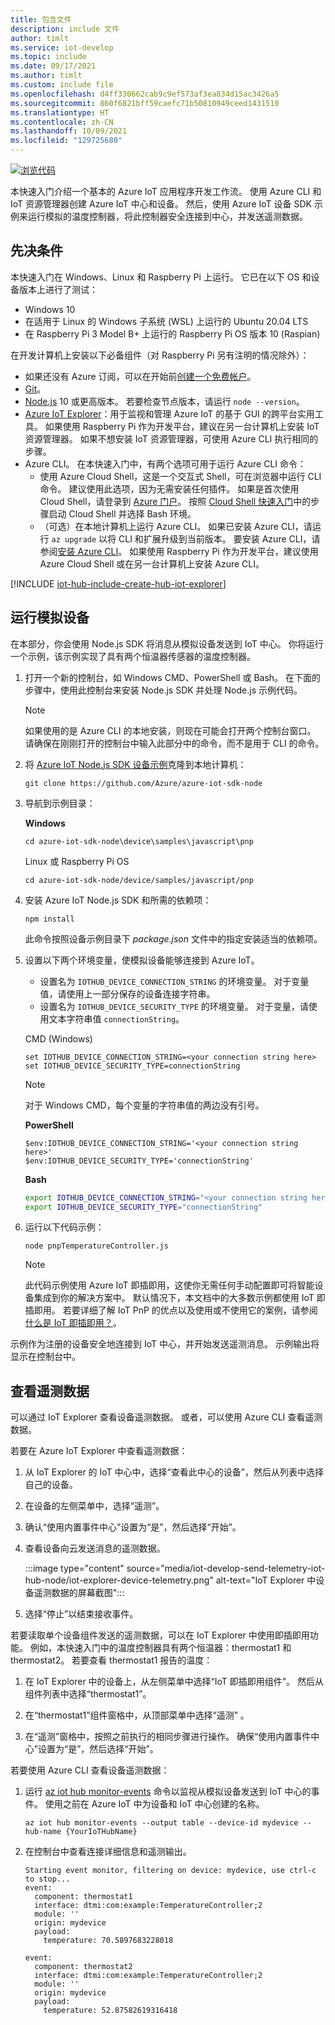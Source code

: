 ```yaml
---
title: 包含文件
description: include 文件
author: timlt
ms.service: iot-develop
ms.topic: include
ms.date: 09/17/2021
ms.author: timlt
ms.custom: include file
ms.openlocfilehash: d4ff330662cab9c9ef573af3ea834d15ac3426a5
ms.sourcegitcommit: 860f6821bff59caefc71b50810949ceed1431510
ms.translationtype: HT
ms.contentlocale: zh-CN
ms.lasthandoff: 10/09/2021
ms.locfileid: "129725680"
---
```

[![浏览代码](../articles/iot-develop/media/common/browse-code.svg)](https://github.com/Azure/azure-iot-sdk-node/tree/master/device/samples/javascript/pnp)

本快速入门介绍一个基本的 Azure IoT 应用程序开发工作流。 使用 Azure CLI 和 IoT 资源管理器创建 Azure IoT 中心和设备。 然后，使用 Azure IoT 设备 SDK 示例来运行模拟的温度控制器，将此控制器安全连接到中心，并发送遥测数据。

## <a name="prerequisites"></a>先决条件
本快速入门在 Windows、Linux 和 Raspberry Pi 上运行。 它已在以下 OS 和设备版本上进行了测试：

- Windows 10
- 在适用于 Linux 的 Windows 子系统 (WSL) 上运行的 Ubuntu 20.04 LTS
- 在 Raspberry Pi 3 Model B+ 上运行的 Raspberry Pi OS 版本 10 (Raspian)

在开发计算机上安装以下必备组件（对 Raspberry Pi 另有注明的情况除外）：

- 如果还没有 Azure 订阅，可以在开始前[创建一个免费帐户](https://azure.microsoft.com/free/?WT.mc_id=A261C142F)。
- [Git](https://git-scm.com/downloads)。
- [Node.js](https://nodejs.org) 10 或更高版本。 若要检查节点版本，请运行 `node --version`。
- [Azure IoT Explorer](https://github.com/Azure/azure-iot-explorer/releases)：用于监视和管理 Azure IoT 的基于 GUI 的跨平台实用工具。 如果使用 Raspberry Pi 作为开发平台，建议在另一台计算机上安装 IoT 资源管理器。 如果不想安装 IoT 资源管理器，可使用 Azure CLI 执行相同的步骤。 
- Azure CLI。 在本快速入门中，有两个选项可用于运行 Azure CLI 命令：
    - 使用 Azure Cloud Shell，这是一个交互式 Shell，可在浏览器中运行 CLI 命令。 建议使用此选项，因为无需安装任何插件。 如果是首次使用 Cloud Shell，请登录到 [Azure 门户](https://portal.azure.com)。 按照 [Cloud Shell 快速入门](../articles/cloud-shell/quickstart.md)中的步骤启动 Cloud Shell 并选择 Bash 环境。
    - （可选）在本地计算机上运行 Azure CLI。 如果已安装 Azure CLI，请运行 `az upgrade` 以将 CLI 和扩展升级到当前版本。 要安装 Azure CLI，请参阅[安装 Azure CLI]( /cli/azure/install-azure-cli)。 如果使用 Raspberry Pi 作为开发平台，建议使用 Azure Cloud Shell 或在另一台计算机上安装 Azure CLI。

[!INCLUDE [iot-hub-include-create-hub-iot-explorer](iot-hub-include-create-hub-iot-explorer.md)]

## <a name="run-a-simulated-device"></a>运行模拟设备
在本部分，你会使用 Node.js SDK 将消息从模拟设备发送到 IoT 中心。 你将运行一个示例，该示例实现了具有两个恒温器传感器的温度控制器。

1. 打开一个新的控制台，如 Windows CMD、PowerShell 或 Bash。 在下面的步骤中，使用此控制台来安装 Node.js SDK 并处理 Node.js 示例代码。

    > [!NOTE]
    > 如果使用的是 Azure CLI 的本地安装，则现在可能会打开两个控制台窗口。 请确保在刚刚打开的控制台中输入此部分中的命令，而不是用于 CLI 的命令。

1. 将 [Azure IoT Node.js SDK 设备示例](https://github.com/Azure/azure-iot-sdk-node/tree/master/device/samples)克隆到本地计算机：

    ```console
    git clone https://github.com/Azure/azure-iot-sdk-node
    ```

1. 导航到示例目录：

    **Windows**
    ```console
    cd azure-iot-sdk-node\device\samples\javascript\pnp
    ```

    Linux 或 Raspberry Pi OS
    ```console
    cd azure-iot-sdk-node/device/samples/javascript/pnp
    ```

1. 安装 Azure IoT Node.js SDK 和所需的依赖项：

    ```console
    npm install
    ```

    此命令按照设备示例目录下 *package.json* 文件中的指定安装适当的依赖项。

1. 设置以下两个环境变量，使模拟设备能够连接到 Azure IoT。
    * 设置名为 `IOTHUB_DEVICE_CONNECTION_STRING` 的环境变量。 对于变量值，请使用上一部分保存的设备连接字符串。
    * 设置名为 `IOTHUB_DEVICE_SECURITY_TYPE` 的环境变量。 对于变量，请使用文本字符串值 `connectionString`。

    CMD (Windows)

    ```console
    set IOTHUB_DEVICE_CONNECTION_STRING=<your connection string here>
    set IOTHUB_DEVICE_SECURITY_TYPE=connectionString
    ```

    > [!NOTE]
    > 对于 Windows CMD，每个变量的字符串值的两边没有引号。

    **PowerShell**

    ```azurepowershell
    $env:IOTHUB_DEVICE_CONNECTION_STRING='<your connection string here>'
    $env:IOTHUB_DEVICE_SECURITY_TYPE='connectionString'
    ```

    **Bash**

    ```bash
    export IOTHUB_DEVICE_CONNECTION_STRING="<your connection string here>"
    export IOTHUB_DEVICE_SECURITY_TYPE="connectionString"
    ```
1. 运行以下代码示例：

    ```console
    node pnpTemperatureController.js
    ```
    > [!NOTE]
    > 此代码示例使用 Azure IoT 即插即用，这使你无需任何手动配置即可将智能设备集成到你的解决方案中。  默认情况下，本文档中的大多数示例都使用 IoT 即插即用。 若要详细了解 IoT PnP 的优点以及使用或不使用它的案例，请参阅[什么是 IoT 即插即用？](../articles/iot-develop/overview-iot-plug-and-play.md)。

示例作为注册的设备安全地连接到 IoT 中心，并开始发送遥测消息。 示例输出将显示在控制台中。

## <a name="view-telemetry"></a>查看遥测数据

可以通过 IoT Explorer 查看设备遥测数据。 或者，可以使用 Azure CLI 查看遥测数据。

若要在 Azure IoT Explorer 中查看遥测数据：

1. 从 IoT Explorer 的 IoT 中心中，选择“查看此中心的设备”，然后从列表中选择自己的设备。 
1. 在设备的左侧菜单中，选择“遥测”。
1. 确认“使用内置事件中心”设置为“是”，然后选择“开始”。
1. 查看设备向云发送消息的遥测数据。

    :::image type="content" source="media/iot-develop-send-telemetry-iot-hub-node/iot-explorer-device-telemetry.png" alt-text="IoT Explorer 中设备遥测数据的屏幕截图":::

1. 选择“停止”以结束接收事件。

若要读取单个设备组件发送的遥测数据，可以在 IoT Explorer 中使用即插即用功能。 例如，本快速入门中的温度控制器具有两个恒温器：thermostat1 和 thermostat2。 若要查看 thermostat1 报告的温度： 

1. 在 IoT Explorer 中的设备上，从左侧菜单中选择“IoT 即插即用组件”。 然后从组件列表中选择“thermostat1”。

1. 在“thermostat1”组件窗格中，从顶部菜单中选择“遥测” 。

1. 在“遥测”窗格中，按照之前执行的相同步骤进行操作。 确保“使用内置事件中心”设置为“是”，然后选择“开始”。

若要使用 Azure CLI 查看设备遥测数据：

1. 运行 [az iot hub monitor-events](/cli/azure/iot/hub#az_iot_hub_monitor_events) 命令以监视从模拟设备发送到 IoT 中心的事件。 使用之前在 Azure IoT 中为设备和 IoT 中心创建的名称。

    ```azurecli
    az iot hub monitor-events --output table --device-id mydevice --hub-name {YourIoTHubName}
    ```

1. 在控制台中查看连接详细信息和遥测输出。

    ```output
    Starting event monitor, filtering on device: mydevice, use ctrl-c to stop...
    event:
      component: thermostat1
      interface: dtmi:com:example:TemperatureController;2
      module: ''
      origin: mydevice
      payload:
        temperature: 70.5897683228018
    
    event:
      component: thermostat2
      interface: dtmi:com:example:TemperatureController;2
      module: ''
      origin: mydevice
      payload:
        temperature: 52.87582619316418
    ```
    

